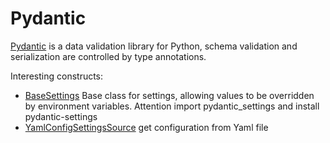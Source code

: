 # Pydantic

[Pydantic](https://docs.pydantic.dev/latest/) is a data validation library for Python, schema validation and serialization are controlled by type annotations.

Interesting constructs:

* [BaseSettings](https://docs.pydantic.dev/latest/api/pydantic_settings/#pydantic_settings.BaseSettings) Base class for settings, allowing values to be overridden by environment variables. Attention import pydantic_settings and install pydantic-settings
* [YamlConfigSettingsSource](https://docs.pydantic.dev/latest/api/pydantic_settings/#pydantic_settings.YamlConfigSettingsSource) get configuration from Yaml file